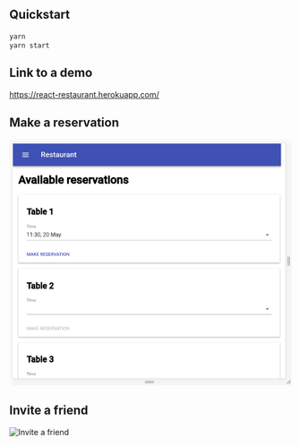 ## Quickstart

    yarn
    yarn start

## Link to a demo

https://react-restaurant.herokuapp.com/

## Make a reservation

![Make a reservation](https://github.com/dydokamil/restaurant-react/blob/master/showcase/book.png?raw=true)

## Invite a friend

![Invite a friend](https://github.com/dydokamil/restaurant-react/blob/master/showcase/invite.png?raw=true)
